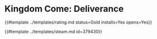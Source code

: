# Kingdom Come: Deliverance

{{#template ../templates/rating.md status=Gold installs=Yes opens=Yes}}

{{#template ../templates/steam.md id=379430}}
